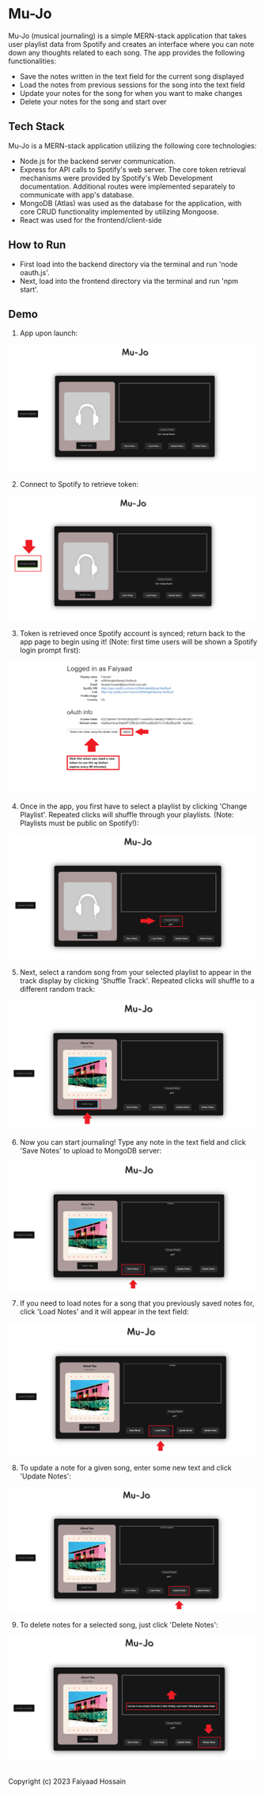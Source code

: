 # Mu-Jo
Mu-Jo (musical journaling) is a simple MERN-stack application that takes user playlist data from Spotify and creates an interface where you can note down any thoughts related to each song. The app provides the following functionalities:
- Save the notes written in the text field for the current song displayed
- Load the notes from previous sessions for the song into the text field
- Update your notes for the song for when you want to make changes
- Delete your notes for the song and start over

## Tech Stack

Mu-Jo is a MERN-stack application utilizing the following core technologies:

- Node.js for the backend server communication.
- Express for API calls to Spotify's web server. The core token retrieval mechanisms were provided by Spotify's Web Development documentation. Additional routes were implemented separately to communicate with app's database.
- MongoDB (Atlas) was used as the database for the application, with core CRUD functionality implemented by utilizing Mongoose.
- React was used for the frontend/client-side

## How to Run
- First load into the backend directory via the terminal and run 'node oauth.js'.
- Next, load into the frontend directory via the terminal and run 'npm start'.

## Demo 
1. App upon launch:

![start](https://github.com/Fyd-Hssn/Mu-Jo/blob/master/screenshots/start.png?raw=true)

2. Connect to Spotify to retrieve token:

![connect](https://github.com/Fyd-Hssn/Mu-Jo/blob/master/screenshots/connect.PNG?raw=true)

3. Token is retrieved once Spotify account is synced; return back to the app page to begin using it! (Note: first time users will be shown a Spotify login prompt first):

![token](https://github.com/Fyd-Hssn/Mu-Jo/blob/master/screenshots/token.PNG?raw=true)

4. Once in the app, you first have to select a playlist by clicking 'Change Playlist'. Repeated clicks will shuffle through your playlists. (Note: Playlists must be public on Spotify!):

![change_playlist](https://github.com/Fyd-Hssn/Mu-Jo/blob/master/screenshots/change_playlist.PNG?raw=true)

5. Next, select a random song from your selected playlist to appear in the track display by clicking 'Shuffle Track'. Repeated clicks will shuffle to a different random track:

![shuffle_track](https://github.com/Fyd-Hssn/Mu-Jo/blob/master/screenshots/shuffle_track.PNG?raw=true)

6. Now you can start journaling! Type any note in the text field and click 'Save Notes' to upload to MongoDB server:

![save](https://github.com/Fyd-Hssn/Mu-Jo/blob/master/screenshots/save.PNG?raw=true)

7. If you need to load notes for a song that you previously saved notes for, click 'Load Notes' and it will appear in the text field:

![load](https://github.com/Fyd-Hssn/Mu-Jo/blob/master/screenshots/load.PNG?raw=true)

8. To update a note for a given song, enter some new text and click 'Update Notes':

![update](https://github.com/Fyd-Hssn/Mu-Jo/blob/master/screenshots/update.PNG?raw=true)

9. To delete notes for a selected song, just click 'Delete Notes':

![delete](https://github.com/Fyd-Hssn/Mu-Jo/blob/master/screenshots/delete.PNG?raw=true)
 
##

Copyright (c) 2023 Faiyaad Hossain





